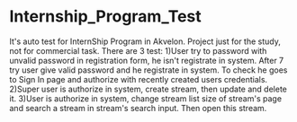 # Internship_Program_Test
It's auto test for InternShip Program in Akvelon. Project just for the study, not for commercial task.
There are 3 test:
1)User try to password with unvalid password in registration form, he isn't registrate in system. After 7 try user give valid password and he registrate in system. To check he goes to Sign In page and authorize with recently created users credentials.
2)Super user is authorize in system, create stream, then update and delete it.
3)User is authorize in system, change stream list size of stream's page and search a stream in stream's search input. Then open this stream. 
